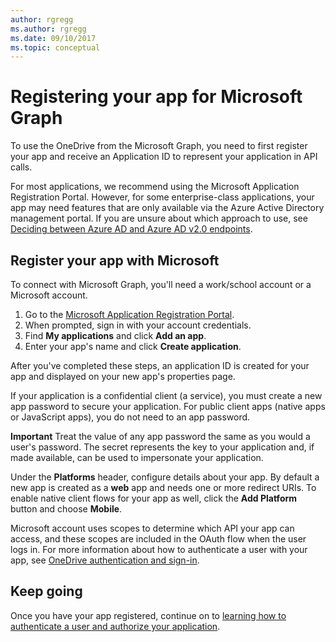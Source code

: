 ```yaml
---
author: rgregg
ms.author: rgregg
ms.date: 09/10/2017
ms.topic: conceptual
---
```

# Registering your app for Microsoft Graph

To use the OneDrive from the Microsoft Graph, you need to first register your app and receive an Application ID to represent your application in API calls.

For most applications, we recommend using the Microsoft Application Registration Portal.
However, for some enterprise-class applications, your app may need features that are only available via the Azure Active Directory management portal.
If you are unsure about which approach to use, see [Deciding between Azure AD and Azure AD v2.0 endpoints](https://graph.microsoft.io/en-us/docs/authorization/auth_overview#deciding-between-the-azure-ad-and-azure-ad-v2.0-endpoints).

## Register your app with Microsoft

To connect with Microsoft Graph, you'll need a work/school account or a Microsoft account.

1. Go to the [Microsoft Application Registration Portal][1].
2. When prompted, sign in with your account credentials.
3. Find **My applications** and click **Add an app**.
4. Enter your app's name and click **Create application**.

[1]: https://apps.dev.microsoft.com/?referrer=https%3A%2F%2Fdev.onedrive.com

After you've completed these steps, an application ID is created for your app and displayed on your new app's properties page.

If your application is a confidential client (a service), you must create a new app password to secure your application.
For public client apps (native apps or JavaScript apps), you do not need to an app password.

**Important** Treat the value of any app password the same as you would a user's password.
The secret represents the key to your application and, if made available, can be used to impersonate your application.

Under the **Platforms** header, configure details about your app.
By default a new app is created as a **web** app and needs one or more redirect URIs.
To enable native client flows for your app as well, click the **Add Platform** button and choose **Mobile**.

Microsoft account uses scopes to determine which API your app can access, and these scopes are included in the OAuth flow when the user logs in.
For more information about how to authenticate a user with your app, see [OneDrive authentication and sign-in](msa-oauth.md).


## Keep going

Once you have your app registered, continue on to [learning how to authenticate a user and authorize your application](graph-oauth.md).


<!-- {
  "type": "#page.annotation",
  "description": "How to register your app to work with OneDrive or OneDrive for Business and the OneDrive API.",
  "keywords": "authentication,oauth,msa,app registration,registration,azure active directory,aad,onedrive,api,onedrive for business",
  "section": "documentation",
  "tocPath": "Overview/App registration"
} -->
